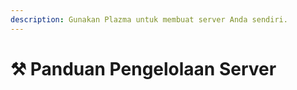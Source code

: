 ```yaml
---
description: Gunakan Plazma untuk membuat server Anda sendiri.
---
```


# ⚒️ Panduan Pengelolaan Server
